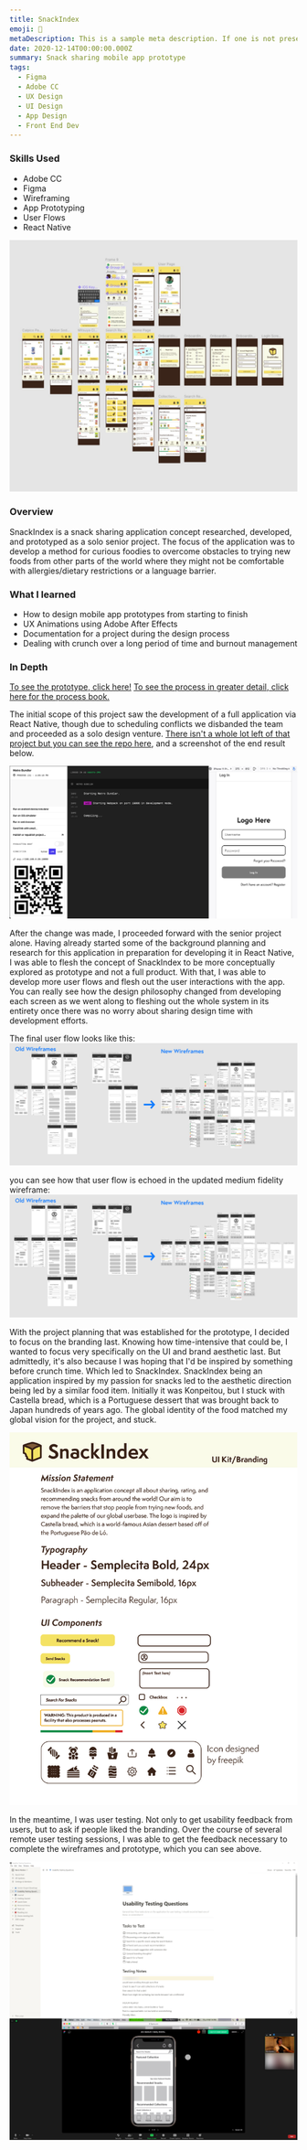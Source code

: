 ```yaml
---
title: SnackIndex
emoji: 🍰
metaDescription: This is a sample meta description. If one is not present in your page/project's front matter, the default metadata.desciption will be used instead.
date: 2020-12-14T00:00:00.000Z
summary: Snack sharing mobile app prototype
tags:
  - Figma
  - Adobe CC
  - UX Design
  - UI Design
  - App Design
  - Front End Dev
---
```


### Skills Used
  - Adobe CC
  - Figma
  - Wireframing
  - App Prototyping
  - User Flows
  - React Native

![SnackIndex High Fidelity Screens](/static/img/snackindex-header.jpg)

### Overview

SnackIndex is a snack sharing application concept researched, developed, and prototyped as a solo senior project. The focus of the application was to develop a method for curious foodies to overcome obstacles to trying new foods from other parts of the world where they might not be comfortable with allergies/dietary restrictions or a language barrier.

### What I learned
- How to design mobile app prototypes from starting to finish
- UX Animations using Adobe After Effects
- Documentation for a project during the design process
- Dealing with crunch over a long period of time and burnout management

### In Depth

[To see the prototype, click here!](https://www.figma.com/file/A6dFmsegL0kVUrVGeGxQm5/Snack-Index-Wireframe?node-id=0%3A1)
[To see the process in greater detail, click here for the process book.](https://www.dropbox.com/s/bicw5ht5xsr1rzq/Ren%20Blanding%20Book%20Combined.pdf?dl=0)

The initial scope of this project saw the development of a full application via React Native, though due to scheduling conflicts we disbanded the team and proceeded as a solo design venture. [There isn't a whole lot left of that project but you can see the repo here](https://github.com/rpremi12/SnackIndex/tree/main), and a screenshot of the end result below.

![demo of expo running the app demo](/static/img/expo-screenshot.jpg)

After the change was made, I proceeded forward with the senior project alone. Having already started some of the background planning and research for this application in preparation for developing it in React Native, I was able to flesh the concept of SnackIndex to be more conceptually explored as prototype and not a full product. With that, I was able to develop more user flows and flesh out the user interactions with the app. You can really see how the design philosophy changed from developing each screen as we went along to fleshing out the whole system in its entirety once there was no worry about sharing design time with development efforts.

The final user flow looks like this:
![user flow for SnackIndex](/static/img/wireframe-comparison.jpg)

you can see how that user flow is echoed in the updated medium fidelity wireframe:
![difference between wireframes](/static/img/wireframe-comparison.jpg)

With the project planning that was established for the prototype, I decided to focus on the branding last. Knowing how time-intensive that could be, I wanted to focus very specifically on the UI and brand aesthetic last. But admittedly, it's also because I was hoping that I'd be inspired by something before crunch time. Which led to SnackIndex. SnackIndex being an application inspired by my passion for snacks led to the aesthetic direction being led by a similar food item. Initially it was Konpeitou, but I stuck with Castella bread, which is a Portuguese dessert that was brought back to Japan hundreds of years ago. The global identity of the food matched my global vision for the project, and stuck. 

![SnackIndex Branding](/static/img/snackindex-branding.jpg)

In the meantime, I was user testing. Not only to get usability feedback from users, but to ask if people liked the branding. Over the course of several remote user testing sessions, I was able to get the feedback necessary to complete the wireframes and prototype, which you can see above.

![Zoom user testing session with anonymous user](/static/img/usability-testing-edited.jpg)







